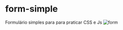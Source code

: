 # form-simple
Formulário simples para para praticar CSS e Js
![form](https://user-images.githubusercontent.com/102075720/178160307-b91e0965-9860-44f6-8654-69e3c4ad9565.PNG)

